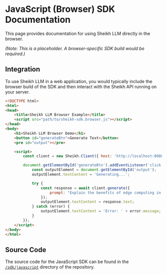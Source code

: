 # JavaScript (Browser) SDK Documentation

This page provides documentation for using Sheikh LLM directly in the browser.

*(Note: This is a placeholder. A browser-specific SDK build would be required.)*

## Integration

To use Sheikh LLM in a web application, you would typically include the browser build of the SDK and then interact with the Sheikh API running on your server.

```html
<!DOCTYPE html>
<html>
<head>
    <title>Sheikh LLM Browser Example</title>
    <script src="path/to/sheikh-sdk.browser.js"></script>
</head>
<body>
    <h1>Sheikh LLM Browser Demo</h1>
    <button id="generateBtn">Generate Text</button>
    <pre id="output"></pre>

    <script>
        const client = new Sheikh.Client({ host: 'http://localhost:8080' });

        document.getElementById('generateBtn').addEventListener('click', async () => {
            const outputElement = document.getElementById('output');
            outputElement.textContent = 'Generating...';

            try {
                const response = await client.generate({
                    prompt: "Explain the benefits of edge computing in 50 words."
                });
                outputElement.textContent = response.text;
            } catch (error) {
                outputElement.textContent = 'Error: ' + error.message;
            }
        });
    </script>
</body>
</html>
```

## Source Code

The source code for the JavaScript SDK can be found in the [`/sdk/javascript`](../../sdk/javascript/) directory of the repository.
